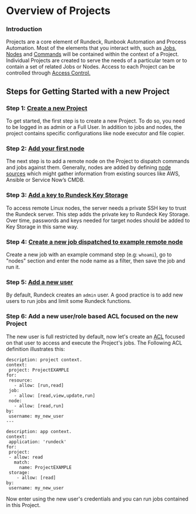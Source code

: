 # Overview of Projects
### Introduction
Projects are a core element of Rundeck, Runbook Automation and Process Automation.  Most of the elements that you interact with, such as [Jobs](/learning/getting-started/jobs/index.html), [Nodes](/learning/getting-started/jobs/node-sources.html) and [Commands](/learning/tutorial/commands.html#_2-getting-started-commands) will be contained within the context of a Project.  Individual Projects are created to serve the needs of a particular team or to contain a set of related Jobs or Nodes. Access to each Project can be controlled through [Access Control.](/learning/howto/acl_basic_examples.html#getting-started-with-access-control-examples)<br>
## Steps for Getting Started with a new Project
### Step 1: [Create a new Project](/manual/projects/project-create.html#project-create) 
To get started, the first step is to create a new Project. To do so, you need to be logged in as admin or a Full User. In addition to jobs and nodes, the project contains specific configurations like node executor and file copier.<br>
### Step 2: [Add your first node](/learning/howto/ssh-on-linux-nodes.html#adding-nodes)
The next step is to add a remote node on the Project to dispatch commands and jobs against them. Generally, nodes are added by defining [node sources](https/learning/getting-started/jobs/node-sources.html) which might gather information from existing sources like AWS, Ansible or Service Now’s CMDB.<br>
### Step 3: [Add a key to Rundeck Key Storage](/learning/howto/ssh-on-linux-nodes.html#configuring-rundeck)
To access remote Linux nodes, the server needs a private SSH key to trust the Rundeck server.  This step adds the private key to Rundeck Key Storage.  Over time, passwords and keys needed for target nodes should be added to Key Storage in this same way.<br>
### Step 4: [Create a new job dispatched to example remote node](/learning/getting-started/jobs/creating-a-job.html#creating-a-rundeck-job)
Create a new job with an example command step (e.g: `whoami`), go to "nodes" section and enter the node name as a filter, then save the job and run it.<br>
### Step 5: [Add a new user](/administration/security/default-users.html#built-in-users-roles)
By default, Rundeck creates an `admin` user. A good practice is to add new users to run jobs and limit some Rundeck functions.<br>
### Step 6: Add a new user/role based ACL focused on the new Project
The new user is full restricted by default, now let's create an [ACL](/manual/document-format-reference/aclpolicy-v10.html#aclpolicy) focused on that user to access and execute the Project's jobs. The Following ACL definition illustrates this:<br>
```
description: project context.
context:
 project: ProjectEXAMPLE
for:
 resource:
   - allow: [run,read]
 job:
   - allow: [read,view,update,run]
 node:
   - allow: [read,run]
by:
 username: my_new_user
---

description: app context.
context:
 application: 'rundeck'
for:
 project:
 - allow: read
   match:
     name: ProjectEXAMPLE
 storage:
    - allow: [read]
by:
 username: my_new_user
```
Now enter using the new user's credentials and you can run jobs contained in this Project.
